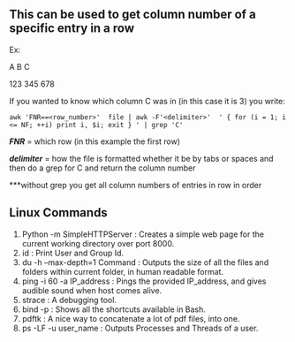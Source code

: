 ## This can be used to get column number of a specific entry in a row

Ex:

A       B        C

123     345      678

If you wanted to know which column C was in (in this case it is 3) you write:

`awk 'FNR==<row_number>'  file | awk -F'<delimiter>'  ' { for (i = 1; i <= NF; ++i) print i, $i; exit } ' | grep 'C' `

***FNR*** = which row (in this example the first row)

***delimiter*** = how the file is formatted whether it be by tabs or spaces
and then do a grep for C and return the column number

***without grep you get all column numbers of entries in row in order


## Linux Commands

1. Python -m SimpleHTTPServer : Creates a simple web page for the current working directory over port 8000.
2. id : Print User and Group Id.
3. du -h –max-depth=1 Command : Outputs the size of all the files and folders within current folder, in human readable format.
4. ping -i 60 -a IP_address : Pings the provided IP_address, and gives audible sound when host comes alive.
5. strace : A debugging tool.
6. bind -p : Shows all the shortcuts available in Bash.
7. pdftk : A nice way to concatenate a lot of pdf files, into one.
8. ps -LF -u user_name : Outputs Processes and Threads of a user.
